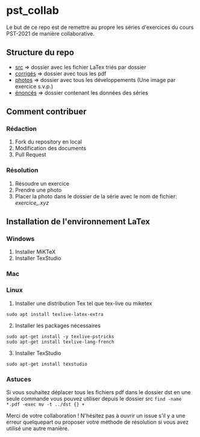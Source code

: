 # pst_collab
Le but de ce repo est de remettre au propre les séries d'exercices du cours PST-2021 de manière collaborative.


## Structure du repo

* [src](./src) => dossier avec les fichier LaTex triés par dossier
* [corrigés](./corriges) => dossier avec tous les pdf
* [photos](./photos) => dossier avec tous les développements (Une image par exercice s.v.p.)
* [énoncés](./enonces) => dossier contenant les données des séries

## Comment contribuer
### Rédaction
1. Fork du repository en local
2. Modification des documents
3. Pull Request

### Résolution
1. Résoudre un exercice 
2. Prendre une photo
3. Placer la photo dans le dossier de la série avec le nom de fichier: *exercice<noExercice>_<prenom>.xyz*
  
## Installation de l'environnement LaTex
### Windows
1. Installer MiKTeX
2. Installer TexStudio
### Mac
### Linux
1. Installer une distribution Tex tel que tex-live ou miketex 
  ```
  sudo apt install texlive-latex-extra
  ```
2. Installer les packages nécessaires 
  ```
  sudo apt-get install -y texlive-pstricks
  sudo apt-get install texlive-lang-french 
  ```
3. Installer TexStudio
  ```
  sudo apt-get install texstudio
  ```
### Astuces
  Si vous souhaitez déplacer tous les fichiers pdf dans le dossier dst en une seule commande vous pouvez utiliser depuis le dossier src `find -name *.pdf -exec mv -t ../dst {} + `


Merci de votre collaboration ! N'hésitez pas à ouvrir un issue s'il y a une erreur quelquepart ou proposer votre méthode de résolution si vous avez utilisé une autre manière.
